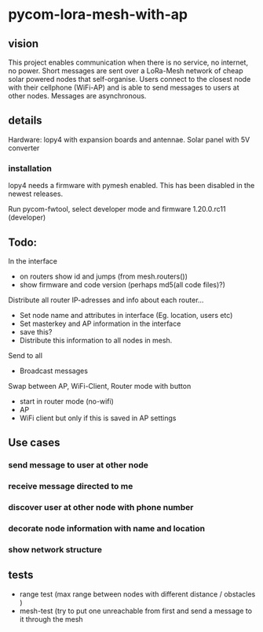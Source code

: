 # pycom-lora-mesh-with-ap

## vision
This project enables communication when there is no service, no internet, no power. Short messages are sent over a LoRa-Mesh network of cheap solar powered nodes that self-organise. Users connect to the closest node with their cellphone (WiFi-AP) and is able to send messages to users at other nodes. Messages are asynchronous.

## details
Hardware: lopy4 with expansion boards and antennae. Solar panel with 5V converter

### installation
lopy4 needs a firmware with pymesh enabled. This has been disabled in the newest releases.

Run pycom-fwtool, select developer mode and firmware 1.20.0.rc11 (developer)


## Todo:

In the interface
 * on routers show id and jumps (from mesh.routers())
 * show firmware and code version (perhaps md5(all code files)?)

Distribute all router IP-adresses and info about each router...
 * Set node name and attributes in interface (Eg. location, users etc)
 * Set masterkey and AP information in the interface
 * save this?
 * Distribute this information to all nodes in mesh.

Send to all
 * Broadcast messages

Swap between AP, WiFi-Client, Router mode with button
  * start in router mode (no-wifi)
  * AP
  * WiFi client but only if this is saved in AP settings



## Use cases

### send message to user at other node

### receive message directed to me

### discover user at other node with phone number

### decorate node information with name and location

### show network structure

## tests

* range test (max range between nodes with different distance / obstacles )
* mesh-test (try to put one unreachable from first and send a message to it through the mesh
